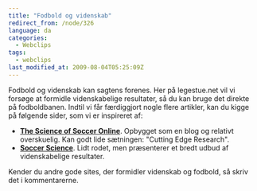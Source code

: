 ```yaml
---
title: "Fodbold og videnskab"
redirect_from: /node/326
language: da
categories:
  - Webclips
tags:
  - webclips
last_modified_at: 2009-08-04T05:25:09Z
---
```


Fodbold og videnskab kan sagtens forenes. Her på legestue.net vil vi forsøge at formidle videnskabelige resultater, så du kan bruge det direkte på fodboldbanen. Indtil vi får færdiggjort nogle flere artikler, kan du kigge på følgende sider, som vi er inspireret af:

- **[The Science of Soccer Online](http://www.scienceofsocceronline.com/)**. Opbygget som en blog og relativt overskuelig. Kan godt lide sætningen: "Cutting Edge Research".
- **[Soccer Science](http://www.elitesoccerconditioning.com/ScienceofSoccer/scienceofSoccer.htm)**. Lidt rodet, men præsenterer et bredt udbud af videnskabelige resultater.

Kender du andre gode sites, der formidler videnskab og fodbold, så skriv det i kommentarerne.
